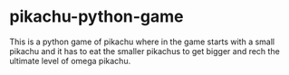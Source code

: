 # pikachu-python-game
This is a python game of pikachu where in the game starts with a small pikachu and it has to eat the smaller pikachus to get bigger and rech the ultimate level of omega pikachu.
